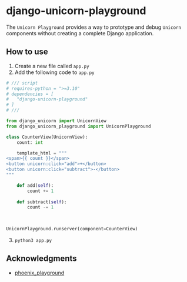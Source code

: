 # django-unicorn-playground

The `Unicorn Playground` provides a way to prototype and debug `Unicorn` components without creating a complete Django application.

## How to use

1. Create a new file called `app.py`
1. Add the following code to `app.py`

```python
# /// script
# requires-python = ">=3.10"
# dependencies = [
#   "django-unicorn-playground"
# ]
# ///

from django_unicorn import UnicornView
from django_unicorn_playground import UnicornPlayground

class CounterView(UnicornView):
    count: int

    template_html = """
<span>{{ count }}</span>
<button unicorn:click="add">+</button>
<button unicorn:click="subtract">-</button>
"""

    def add(self):
        count += 1
    
    def subtract(self):
        count -= 1
    
    

UnicornPlayground.runserver(component=CounterView)
```

3. `python3 app.py`

## Acknowledgments

- [phoenix_playground](https://github.com/phoenix-playground/phoenix_playground)
